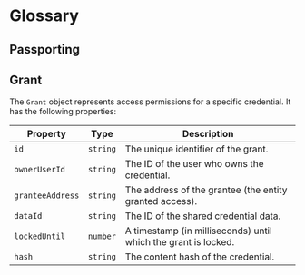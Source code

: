 # Glossary

## Passporting

## Grant

The `Grant` object represents access permissions for a specific credential. It has the following properties:

| Property         | Type                | Description                                                                 |
|------------------|---------------------|-----------------------------------------------------------------------------|
| `id`             | `string`            | The unique identifier of the grant.                                         |
| `ownerUserId`    | `string`            | The ID of the user who owns the credential.                                 |
| `granteeAddress` | `string`            | The address of the grantee (the entity granted access).                     |
| `dataId`         | `string`            | The ID of the shared credential data.                                       |
| `lockedUntil`    | `number`            | A timestamp (in milliseconds) until which the grant is locked.             |
| `hash`           | `string` | The content hash of the credential.                             |
